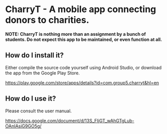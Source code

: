 # CharryT - A mobile app connecting donors to charities.
**NOTE: CharryT is nothing more than an assignment by a bunch of students. Do not expect this app to be maintained, or even function at all.**

## How do I install it?
Either compile the source code yourself using Android Studio, or download the app from the Google Play Store. 
 
https://play.google.com/store/apps/details?id=com.group5.charryt&hl=en

## How do I use it?
Please consult the user manual.  
 
https://docs.google.com/document/d/13S_FIjGT_wAhGTgLub-OAnIAsiG9GO5g/
